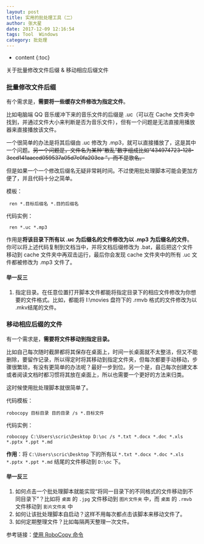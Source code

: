 ```yaml
---
layout: post
title: 实用的批处理工具（二）
author: 张大星
date: 2017-12-09 12:16:54
tags: Tool  Windows
category: 批处理
---
```

* content
{:toc}

关于批量修改文件后缀 & 移动相应后缀文件





### 批量修改文件后缀

有个需求是，**需要将一些缓存文件修改为指定文件**。

比如电脑端 QQ 音乐缓冲下来的音乐文件的后缀是 .uc（可以在 Cache 文件夹中找到，并通过文件大小来判断是否为音乐文件），但有一个问题是无法直接用播放器来直接播放该文件。

一个很简单的办法是将其后缀由 .uc 修改为 .mp3，就可以直接播放了，这是其中一个问题。~~另一个问题是，文件名为某种“散乱”数字组成比如“434974723-128-3ccd141aaced059537a05d7c0fa203ca ”，而不是歌名。~~

但是如果一个一个修改后缀名无疑非常耗时间。不过使用批处理脚本可能会更加方便了，并且代码十分之简单。

模板：

     ren *.目标后缀名 *.目的后缀名     

代码实例：
  
     ren *.uc *.mp3  
  
作用是**将该目录下所有以 .uc 为后缀名的文件修改为以 .mp3 为后缀名的文件**。你可以将上述代码复制到文档当中，并将文档后缀修改为 .bat，最后把这个文件移动到 cache 文件夹中再双击运行，最后你会发现 cache 文件夹中的所有 .uc 文件都被修改为 .mp3 文件了。

#### 举一反三

1. 指定目录。在任意位置打开脚本文件都能将指定目录下的相应文件修改为你想要的文件格式。比如，都能将 I:\movies 盘符下的 .rmvb 格式的文件修改为以 .mkv结尾的文件。

### 移动相应后缀的文件

有一个需求是，**需要将文件移动到指定目录。**

比如自己每次随时截屏都将其保存在桌面上，时间一长桌面就不太整洁，但又不能删除，要留作记录，所以得定时将其移动到指定文件夹，但每次都要手动移动，步骤很繁琐，有没有更简单的办法呢？最好一步到位。另一个是，自己每次创建文本或者阅读文档时都习惯将其放在桌面上，所以也需要一个更好的方法来归类。

这时候使用批处理脚本就很简单了。

代码模板：

    robocopy 目标目录 目的目录 /s *.目标文件   
  
代码实例：
  
    robocopy C:\Users\scric\Desktop D:\oc /s *.txt *.docx *.doc *.xls *.pptx *.ppt *.md 
  
**作用**：将 `C:\Users\scric\Desktop` 下的所有以 `*.txt *.docx *.doc *.xls *.pptx *.ppt *.md` 结尾的文件移动到 `D:\oc` 下。

#### 举一反三

1. 如何点击一个批处理脚本就能实现“将同一目录下的不同格式的文件移动到不同目录下”？比如将 `桌面` 的 `.jpg` 文件移动到 `图片文件夹` 中，而 `桌面` 的 `.rmvb` 文件移动到 `影片文件夹` 中
2. 如何让该批处理脚本自启动？这样不用每次都点击该脚本来移动文件了。
3. 如何定期整理文件？比如每隔两天整理一次文件。

参考链接：[使用 RoboCopy 命令](http://www.cnblogs.com/xinyuxin912/archive/2013/07/10/3181564.html)





